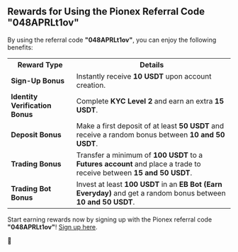 <h2>Rewards for Using the Pionex Referral Code "048APRLt1ov"</h2>

<p>By using the referral code <strong>"048APRLt1ov"</strong>, you can enjoy the following benefits:</p>

<table>
        <tr>
            <th>Reward Type</th>
            <th>Details</th>
        </tr>
        <tr>
            <td><strong>Sign-Up Bonus</strong></td>
            <td>Instantly receive <strong>10 USDT</strong> upon account creation.</td>
        </tr>
        <tr>
            <td><strong>Identity Verification Bonus</strong></td>
            <td>Complete <strong>KYC Level 2</strong> and earn an extra <strong>15 USDT</strong>.</td>
        </tr>
        <tr>
            <td><strong>Deposit Bonus</strong></td>
            <td>Make a first deposit of at least <strong>50 USDT</strong> and receive a random bonus between <strong>10 and 50 USDT</strong>.</td>
        </tr>
        <tr>
            <td><strong>Trading Bonus</strong></td>
            <td>Transfer a minimum of <strong>100 USDT</strong> to a <strong>Futures account</strong> and place a trade to receive between <strong>15 and 50 USDT</strong>.</td>
        </tr>
        <tr>
            <td><strong>Trading Bot Bonus</strong></td>
            <td>Invest at least <strong>100 USDT</strong> in an <strong>EB Bot (Earn Everyday)</strong> and get a random bonus between <strong>10 and 50 USDT</strong>.</td>
        </tr>
    </table>

<p><p>Start earning rewards now by signing up with the Pionex referral code <strong>"048APRLt1ov"</strong>! <a href="https://www.pionex.com/signUp?r=048APRLt1ov" target="_blank">Sign up here</a>.</p></strong> 🚀</p>
